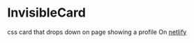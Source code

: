# InvisibleCard
css card that drops down on page showing a profile
On [netlify](https://lundeen-bryan-invisible-card.netlify.app/) 
